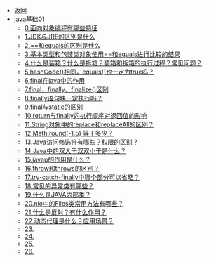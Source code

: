 <!-- docs/_sidebar.md --> 
* [返回](/菜单/1面向对象编程有哪些特征.md)
* java基础01
  * [0.面向对象编程有哪些特征](/java基础01/0面向对象编程有哪些特征.md)
  * [1.JDK与JRE的区别是什么](/java基础01/1JDK与JRE的区别是什么.md)
  * [2.==和equals的区别是什么](/java基础01/2==和equals的区别是什么.md)
  * [3.基本类型和包装类对象使用==和equals进行比较的结果](/java基础01/3基本类型和包装类对象使用==和equals进行比较的结果.md)
  * [4.什么是装箱？什么是拆箱？装箱和拆箱的执行过程？常见问题？](/java基础01/4什么是装箱？什么是拆箱？装箱和拆箱的执行过程？常见问题？.md)
  * [5.hashCode()相同，equals()也一定为true吗？](/java基础01/5hashCode()相同，equals()也一定为true吗？.md)
  * [6.final在java中的作用](/java基础01/6final在java中的作用.md)
  * [7.final、finally、finalize()区别](/java基础01/7final、finally、finalize()区别.md)
  * [8.finally语句块一定执行吗？](/java基础01/8finally语句块一定执行吗？.md)
  * [9.final与static的区别](/java基础01/9final与static的区别.md)
  * [10.return与finally的执行顺序对返回值的影响](/java基础01/10return与finally的执行顺序对返回值的影响.md) 
  * [11.String对象中的replace和replaceAll的区别？](/java基础01/11String对象中的replace和replaceAll的区别？.md)
  * [12.Math.round(-1.5) 等于多少？](/java基础01/12Math.round(-1.5)等于多少？.md)
  * [13.Java访问修饰符有哪些？权限的区别？](/java基础01/13Java访问修饰符有哪些？权限的区别？.md) 
  * [14.Java中的双大于双双小于是什么？](/java基础01/14Java中的双大于双双小于是什么？.md)
  * [15.javap的作用是什么？](/java基础01/15javap的作用是什么？.md)
  * [16.throw和throws的区别？](/java基础01/16throw和throws的区别？.md) 
  * [17.try-catch-finally中哪个部分可以省略？](/java基础01/17try-catch-finally中哪个部分可以省略？.md)
  * [18.常见的异常类有哪些？](/java基础01/18常见的异常类有哪些？.md)
  * [19.什么是JAVA内部类？](/java基础01/19什么是JAVA内部类？.md) 
  * [20.nio中的Files类常用方法有哪些？](/java基础01/20nio中的Files类常用方法有哪些？.md) 
  * [21.什么是反射？有什么作用？](/java基础01/21什么是反射？有什么作用？.md) 
  * [22.动态代理是什么？应用场景？](/java基础01/22动态代理是什么？应用场景？.md) 
  * [23.](/java基础01/.md) 
  * [24.](/java基础01/.md) 
  * [25.](/java基础01/.md) 
  * [26.](/java基础01/.md) 